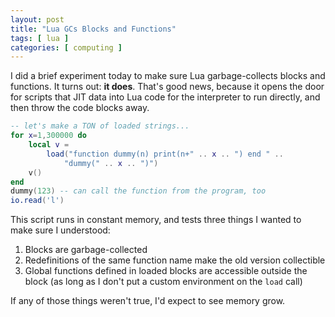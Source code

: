 ```yaml
---
layout: post
title: "Lua GCs Blocks and Functions"
tags: [ lua ]
categories: [ computing ]
---
```

I did a brief experiment today to make sure Lua garbage-collects blocks and
functions.  It turns out: **it does**.  That's good news, because it opens the
door for scripts that JIT data into Lua code for the interpreter to run
directly, and then throw the code blocks away.

``` lua
-- let's make a TON of loaded strings...
for x=1,300000 do
	local v =
		load("function dummy(n) print(n+" .. x .. ") end " ..
			"dummy(" .. x .. ")")
	v()
end
dummy(123) -- can call the function from the program, too
io.read('l')
```

This script runs in constant memory, and tests three things I wanted to make
sure I understood:

1. Blocks are garbage-collected
2. Redefinitions of the same function name make the old version collectible
3. Global functions defined in loaded blocks are accessible outside the block
   (as long as I don't put a custom environment on the `load` call)

If any of those things weren't true, I'd expect to see memory grow.
